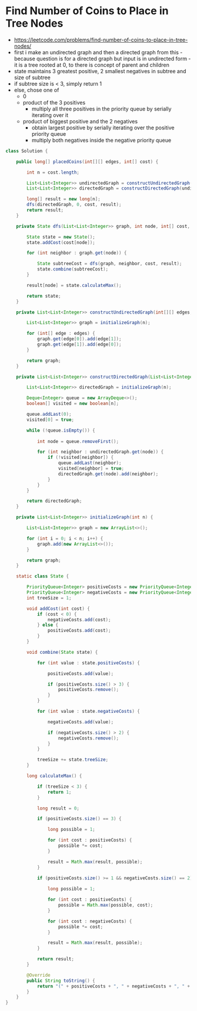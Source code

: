 # Find Number of Coins to Place in Tree Nodes

- https://leetcode.com/problems/find-number-of-coins-to-place-in-tree-nodes/
- first i make an undirected graph and then a directed graph from this - because question is for a directed graph but input is in undirected form - it is a tree rooted at 0, to there is concept of parent and children
- state maintains 3 greatest positive, 2 smallest negatives in subtree and size of subtree
- if subtree size is < 3, simply return 1
- else, chose one of
  - 0
  - product of the 3 positives
    - multiply all three positives in the priority queue by serially iterating over it
  - product of biggest positive and the 2 negatives
    - obtain largest positive by serially iterating over the positive priority queue
    - multiply both negatives inside the negative priority queue

```java
class Solution {

    public long[] placedCoins(int[][] edges, int[] cost) {

        int n = cost.length;

        List<List<Integer>> undirectedGraph = constructUndirectedGraph(edges, n);
        List<List<Integer>> directedGraph = constructDirectedGraph(undirectedGraph, n);

        long[] result = new long[n];
        dfs(directedGraph, 0, cost, result);
        return result;
    }

    private State dfs(List<List<Integer>> graph, int node, int[] cost, long[] result) {

        State state = new State();
        state.addCost(cost[node]);

        for (int neighbor : graph.get(node)) {

            State subtreeCost = dfs(graph, neighbor, cost, result);
            state.combine(subtreeCost);
        }

        result[node] = state.calculateMax();

        return state;
    }

    private List<List<Integer>> constructUndirectedGraph(int[][] edges, int n) {

        List<List<Integer>> graph = initializeGraph(n);

        for (int[] edge : edges) {
            graph.get(edge[0]).add(edge[1]);
            graph.get(edge[1]).add(edge[0]);
        }

        return graph;
    }

    private List<List<Integer>> constructDirectedGraph(List<List<Integer>> undirectedGraph, int n) {

        List<List<Integer>> directedGraph = initializeGraph(n);

        Deque<Integer> queue = new ArrayDeque<>();
        boolean[] visited = new boolean[n];

        queue.addLast(0);
        visited[0] = true;

        while (!queue.isEmpty()) {
           
            int node = queue.removeFirst();

            for (int neighbor : undirectedGraph.get(node)) {
                if (!visited[neighbor]) {
                    queue.addLast(neighbor);
                    visited[neighbor] = true;
                    directedGraph.get(node).add(neighbor);
                }
            }
        }

        return directedGraph;
    }

    private List<List<Integer>> initializeGraph(int n) {

        List<List<Integer>> graph = new ArrayList<>();

        for (int i = 0; i < n; i++) {
            graph.add(new ArrayList<>());
        }

        return graph;
    }

    static class State {

        PriorityQueue<Integer> positiveCosts = new PriorityQueue<Integer>();
        PriorityQueue<Integer> negativeCosts = new PriorityQueue<Integer>(Collections.reverseOrder());
        int treeSize = 1;

        void addCost(int cost) {
            if (cost < 0) {
                negativeCosts.add(cost);
            } else {
                positiveCosts.add(cost);
            }
        }

        void combine(State state) {

            for (int value : state.positiveCosts) {

                positiveCosts.add(value);

                if (positiveCosts.size() > 3) {
                    positiveCosts.remove();
                }
            }

            for (int value : state.negativeCosts) {

                negativeCosts.add(value);

                if (negativeCosts.size() > 2) {
                    negativeCosts.remove();
                }
            }

            treeSize += state.treeSize;
        }

        long calculateMax() {

            if (treeSize < 3) {
                return 1;
            }

            long result = 0;

            if (positiveCosts.size() == 3) {

                long possible = 1;

                for (int cost : positiveCosts) {
                    possible *= cost;
                }

                result = Math.max(result, possible);
            }

            if (positiveCosts.size() >= 1 && negativeCosts.size() == 2) {
                
                long possible = 1;

                for (int cost : positiveCosts) {
                    possible = Math.max(possible, cost);
                }

                for (int cost : negativeCosts) {
                    possible *= cost;
                }

                result = Math.max(result, possible);
            }

            return result;
        }

        @Override
        public String toString() {
            return "(" + positiveCosts + ", " + negativeCosts + ", " + treeSize + ")";
        }
    }
}
```
